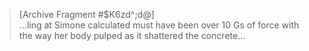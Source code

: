 >[Archive Fragment #$K6zd^;d@]\
…ling at Simone calculated must have been over 10 Gs of force with the way her body pulped as it shattered the concrete…